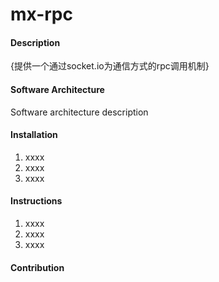 # mx-rpc

#### Description
{提供一个通过socket.io为通信方式的rpc调用机制}

#### Software Architecture
Software architecture description

#### Installation

1.  xxxx
2.  xxxx
3.  xxxx

#### Instructions

1.  xxxx
2.  xxxx
3.  xxxx

#### Contribution
